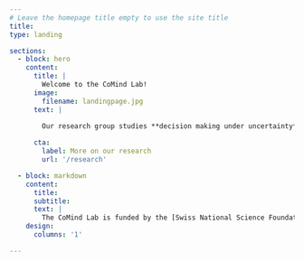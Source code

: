 ```yaml
---
# Leave the homepage title empty to use the site title
title:
type: landing

sections:
  - block: hero
    content:
      title: |
        Welcome to the CoMind Lab!
      image:
        filename: landingpage.jpg
      text: |
        
        Our research group studies **decision making under uncertainty**, such as in the emergency room, to provide a clearer understanding of how decision-making in medical diagnostics and other high-risk areas can be improved.

      cta:
        label: More on our research
        url: '/research'

  - block: markdown
    content:
      title: 
      subtitle:
      text: |
        The CoMind Lab is funded by the [Swiss National Science Foundation (SNSF)](https://snf.ch) with a Starting Grant to Prof. Dr. Juliane Kämmer (project number [TMSGI1_218047](https://data.snf.ch/grants/grant/218047)). The lab is part of the [Diagnostic Quality Lab](http://dxq.ch/) at the [Department of Emergency Medicine](https://notfallmedizin.insel.ch/de/lehre-und-forschung/forschungsschwerpunkte-und-gruppen/diagnostic-quality-lab) at the [University of Bern](https://unibe.ch), Switzerland.
    design:
      columns: '1'

---
```

